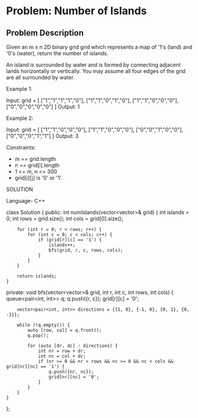 # Problem: Number of Islands

## Problem Description


Given an m x n 2D binary grid grid which represents a map of '1's (land) and '0's (water), return the number of islands.

An island is surrounded by water and is formed by connecting adjacent lands horizontally or vertically. You may assume all four edges of the grid are all surrounded by water.

 

Example 1:

Input: grid = [
  ["1","1","1","1","0"],
  ["1","1","0","1","0"],
  ["1","1","0","0","0"],
  ["0","0","0","0","0"]
]
Output: 1

Example 2:

Input: grid = [
  ["1","1","0","0","0"],
  ["1","1","0","0","0"],
  ["0","0","1","0","0"],
  ["0","0","0","1","1"]
]
Output: 3
 

Constraints:

- m == grid.length
- n == grid[i].length
- 1 <= m, n <= 300
- grid[i][j] is '0' or '1'.


SOLUTION

Language- C++

class Solution {
public:
    int numIslands(vector<vector<char>>& grid) {
        int islands = 0;
        int rows = grid.size();
        int cols = grid[0].size();

        for (int r = 0; r < rows; r++) {
            for (int c = 0; c < cols; c++) {
                if (grid[r][c] == '1') {
                    islands++;
                    bfs(grid, r, c, rows, cols);
                }
            }
        }

        return islands;        
    }

private:
    void bfs(vector<vector<char>>& grid, int r, int c, int rows, int cols) {
        queue<pair<int, int>> q;
        q.push({r, c});
        grid[r][c] = '0';

        vector<pair<int, int>> directions = {{1, 0}, {-1, 0}, {0, 1}, {0, -1}};

        while (!q.empty()) {
            auto [row, col] = q.front();
            q.pop();

            for (auto [dr, dc] : directions) {
                int nr = row + dr;
                int nc = col + dc;
                if (nr >= 0 && nr < rows && nc >= 0 && nc < cols && grid[nr][nc] == '1') {
                    q.push({nr, nc});
                    grid[nr][nc] = '0';
                }
            }
        }
    }
};    